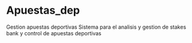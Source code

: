 # Apuestas_dep
Gestion apuestas deportivas
Sistema para el analisis y gestion de stakes bank y control de apuestas deportivas
